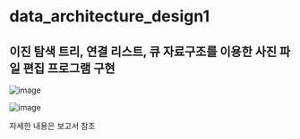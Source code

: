 data_architecture_design1
==========================

이진 탐색 트리, 연결 리스트, 큐 자료구조를 이용한 사진 파일 편집 프로그램 구현
----------------------------------------------------------------------------

![image](https://github.com/user-attachments/assets/eed1e1f6-7e53-4e29-af0a-0d99736dbee6)

![image](https://github.com/user-attachments/assets/2016cbe6-9142-42c8-9e49-d92eb1e66859)

자세한 내용은 보고서 참조
